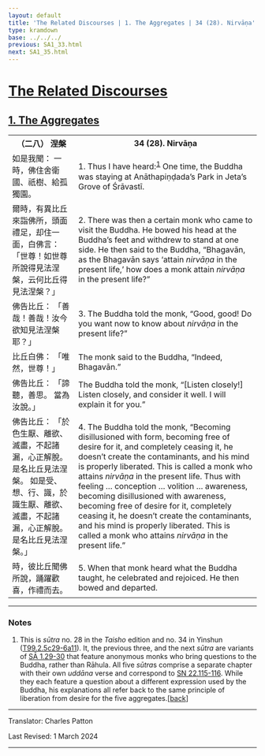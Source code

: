```yaml
---
layout: default
title: 'The Related Discourses | 1. The Aggregates | 34 (28). Nirvāṇa'
type: kramdown
base: ../../../
previous: SA1_33.html
next: SA1_35.html
---
```


<h1><a href='(../index.html)'>The Related Discourses</a></h1>
<h2><a href='index.html'>1. The Aggregates</a></h2>

<table class="trans">
  <th class='ch'>（二八） 涅槃</th>
  <th class='en'>34 (28). Nirvāṇa</th>
  <tr>
    <td title='t99.2.5c29'>如是我聞： 一時，佛住舍衛國、祇樹、給孤獨園。</td>
    <td id='p1'>1. Thus I have heard:<sup id="ref1"><a href="#n1">1</a></sup> One time, the Buddha was staying at Anāthapiṇḍada’s Park in Jeta’s Grove of Śrāvastī.</td>
  </tr>
  <tr>
    <td title='t99.2.6a1'>爾時，有異比丘來詣佛所，頭面禮足，却住一面，白佛言： 「世尊！如世尊所說得見法涅槃，云何比丘得見法涅槃？」</td>
    <td id='p2'>2. There was then a certain monk who came to visit the Buddha. He bowed his head at the Buddha’s feet and withdrew to stand at one side. He then said to the Buddha, “Bhagavān, as the Bhagavān says ‘attain <em>nirvāṇa</em> in the present life,’ how does a monk attain <em>nirvāṇa</em> in the present life?”</td>
  </tr>
  <tr>
    <td title='t99.2.6a3'>佛告比丘： 「善哉！善哉！汝今欲知見法涅槃耶？」</td>
    <td id='p3'>3. The Buddha told the monk, “Good, good! Do you want now to know about <em>nirvāṇa</em> in the present life?”</td>
  </tr>
  <tr>
    <td title='t99.2.6a4'>比丘白佛： 「唯然，世尊！」</td>
    <td>The monk said to the Buddha, “Indeed, Bhagavān.”</td>
  </tr>
  <tr>
    <td title='t99.2.6a5'>佛告比丘： 「諦聽，善思。 當為汝說。」</td>
    <td>The Buddha told the monk, “[Listen closely!] Listen closely, and consider it well. I will explain it for you.”</td>
  </tr>
  <tr>
    <td title='t99.2.6a6'>佛告比丘： 「於色生厭、離欲、滅盡，不起諸漏，心正解脫。 是名比丘見法涅槃。 如是受、想、行、識，於識生厭、離欲、滅盡，不起諸漏，心正解脫。 是名比丘見法涅槃。」</td>
    <td id='p4'>4. The Buddha told the monk, “Becoming disillusioned with form, becoming free of desire for it, and completely ceasing it, he doesn’t create the contaminants, and his mind is properly liberated. This is called a monk who attains <em>nirvāṇa</em> in the present life. Thus with feeling … conception … volition … awareness, becoming disillusioned with awareness, becoming free of desire for it, completely ceasing it, he doesn’t create the contaminants, and his mind is properly liberated. This is called a monk who attains <em>nirvāṇa</em> in the present life.”</td>
  </tr>
  <tr>
    <td title='t99.2.6a10'>時，彼比丘聞佛所說，踊躍歡喜，作禮而去。</td>
    <td id='p5'>5. When that monk heard what the Buddha taught, he celebrated and rejoiced. He then bowed and departed.</td>
  </tr>
</table>

<hr/>

<h3 id="notes">Notes</h3>

<ol>
<li id="n1">This is <em>sūtra</em> no. 28 in the <cite>Taisho</cite> edition and no. 34 in Yinshun (<a href="https://cbetaonline.dila.edu.tw/zh/T02n0099_p0005c29" target="_blank">T99.2.5c29-6a11</a>). It, the previous three, and the next <em>sūtra</em> are variants of <a href="SA1_29.html" target="_blank">SĀ 1.29-30</a> that feature anonymous monks who bring questions to the Buddha, rather than Rāhula. All five <em>sūtra</em>s comprise a separate chapter with their own <em>uddāna</em> verse and correspond to <a href="https://suttacentral.net/sn22.115" target="_blank">SN 22.115-116</a>. While they each feature a question about a different expression used by the Buddha, his explanations all refer back to the same principle of liberation from desire for the five aggregates.[<a href="#ref1">back</a>]</li>
</ol>
<hr/>

<p class="translator">Translator: Charles Patton</p>
<p class='revised'>Last Revised: 1 March 2024</p>

<hr/>